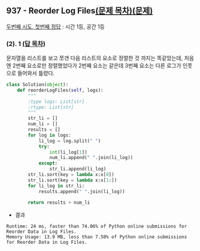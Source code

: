 ## 937 - Reorder Log Files[(문제 목차)](https://github.com/pqj163/leetcode/blob/main/README.md)[(문제)](https://leetcode.com/problems/reorder-data-in-log-files/)
[두번째 시도, 첫번째 정답](https://github.com/pqj163/leetcode/blob/main/937%20-%20Reorder%20Log%20Files/README.md#2-1-%EB%8B%B5-%EB%AA%A9%EC%B0%A8) : 시간 1등, 공간 1등

### (2). 1 [(답 목차)](https://github.com/pqj163/leetcode/blob/main/937%20-%20Reorder%20Log%20Files/README.md#937---reorder-log-files%EB%AC%B8%EC%A0%9C-%EB%AA%A9%EC%B0%A8%EB%AC%B8%EC%A0%9C)
문자열을 리스트를 보고 쪼갠 다음 리스트의 요소로 정렬한 것 까지는 똑같았는데, 처음엔 2번째 요소로만 정렬했었다가 2번째 요소는 같은데 3번째 요소는 다른 로그가 인풋으로 들어와서 틀렸다.
```Python
class Solution(object):
    def reorderLogFiles(self, logs):
        """
        :type logs: List[str]
        :rtype: List[str]
        """
        str_li = []
        num_li = []
        results = []
        for log in logs:
            li_log = log.split(" ")
            try:
                int(li_log[1])
                num_li.append(" ".join(li_log))
            except:
                str_li.append(li_log)
        str_li.sort(key = lambda x:x[0])
        str_li.sort(key = lambda x:x[1:])
        for li_log in str_li:
            results.append(" ".join(li_log))
        
        return results + num_li
```
- 결과
```
Runtime: 24 ms, faster than 74.06% of Python online submissions for Reorder Data in Log Files.
Memory Usage: 13.9 MB, less than 7.50% of Python online submissions for Reorder Data in Log Files.
```
